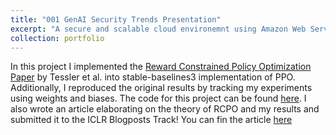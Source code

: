 ```yaml
---
title: "001 GenAI Security Trends Presentation"
excerpt: "A secure and scalable cloud environemnt using Amazon Web Services (AWS). The goal is to ensure the resources deployed are well-architected, isolated, and protected against potential security threats, 2025."
collection: portfolio
---
```


In this project I implemented the [Reward Constrained Policy Optimization Paper](https://openreview.net/pdf?id=SkfrvsA9FX) by Tessler et al. into stable-baselines3 implementation of PPO. Additionally, I reproduced the original results by tracking my experiments using weights and biases. The code for this project can be found [here](https://github.com/sudo-Boris/stable-baselines3). I also wrote an article elaborating on the theory of RCPO and my results and submitted it to the ICLR Blogposts Track! You can fin the article [here](https://iclr-blogposts.github.io/staging/blog/2023/Adaptive-Reward-Penalty-in-Safe-Reinforcement-Learning/)
